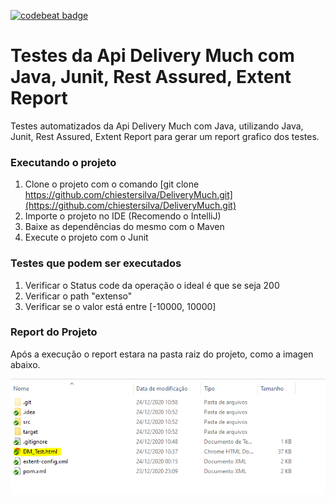 <a href="https://codebeat.co/projects/github-com-paulorobert-apichucknorris-master"><img alt="codebeat badge" src="https://codebeat.co/badges/56f93ee6-0cb6-40aa-8cb5-ea6328263018" /></a>

# Testes da Api Delivery Much com Java, Junit, Rest Assured, Extent Report
Testes automatizados da Api Delivery Much com Java, utilizando Java, Junit, Rest Assured, Extent Report para gerar um report grafico dos testes.


### Executando o projeto

1. Clone o projeto com o comando [git clone https://github.com/chiestersilva/DeliveryMuch.git](https://github.com/chiestersilva/DeliveryMuch.git)
2. Importe o projeto no IDE (Recomendo o IntelliJ)
3. Baixe as dependências do mesmo com o Maven
4. Execute o projeto com o Junit

### Testes que podem ser executados

1. Verificar o Status code da operação o ideal é que se seja 200
2. Verificar o path "extenso"
3. Verificar se o valor está entre [-10000, 10000]

### Report do Projeto

Após a execução o report estara na pasta raiz do projeto, como a imagen abaixo.

![Report dos testes!](img/report.jpg "Report dos Testes")
